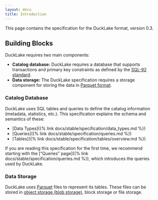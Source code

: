 ```yaml
---
layout: docu
title: Introduction
---
```


This page contains the specification for the DuckLake format, version 0.3.

## Building Blocks

DuckLake requires two main components:

* **Catalog database:** DuckLake requires a database that supports transactions and primary key constraints as defined by the [SQL-92 standard](https://en.wikipedia.org/wiki/SQL-92).
* **Data storage:** The DuckLake specification requires a storage component for storing the data in [Parquet format](https://parquet.apache.org/docs/file-format/).

### Catalog Database

DuckLake uses SQL tables and queries to define the catalog information (metadata, statistics, etc.).
This specification explains the schema and semantics of these:

* [Data Types]({% link docs/stable/specification/data_types.md %})
* [Queries]({% link docs/stable/specification/queries.md %})
* [Tables]({% link docs/stable/specification/tables/overview.md %})

If you are reading this specification for the first time,
we recommend starting with the [“Queries” page]({% link docs/stable/specification/queries.md %}),
which introduces the queries used by DuckLake.

### Data Storage

DuckLake uses [Parquet](https://parquet.apache.org/docs/file-format/) files to represent its tables.
These files can be stored in [object storage (blob storage)](https://en.wikipedia.org/wiki/Object_storage), block storage or file storage.
